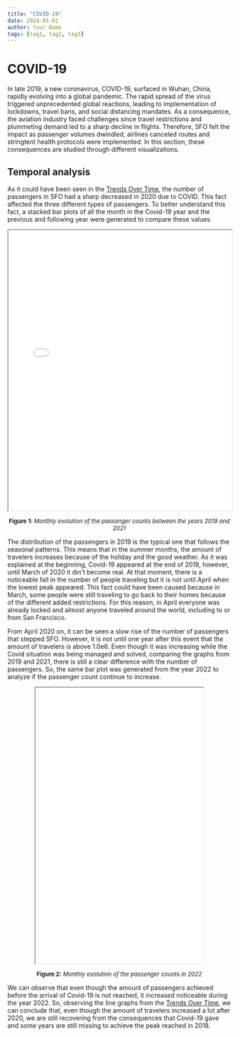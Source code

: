 ```yaml
---
title: "COVID-19"
date: 2024-05-01
author: Your Name
tags: [tag1, tag2, tag3]
---
```


# COVID-19

In late 2019, a new coronavirus, COVID-19, surfaced in Wuhan, China, rapidly evolving into a global pandemic. The rapid spread of the virus triggered unprecedented global reactions, leading to implementation of lockdowns, travel bans, and social distancing mandates. As a consequence, the aviation industry faced challenges since travel restrictions and plummeting demand led to a sharp decline in flights. Therefore, SFO felt the impact as passenger volumes dwindled, airlines canceled routes and stringtent health protocols were implemented. In this section, these consequences are studied through different visualizations.

## Temporal analysis

As it could have been seen in the [Trends Over Time](/temporalEvolution.md), the number of passengers in SFO had a sharp decreased in 2020 due to COVID. This fact affected the three different types of passengers. To better understand this fact, a stacked bar plots of all the month in the Covid-19 year and the previous and following year were generated to compare these values.

<iframe src="images/2019-2021_passengers_type_monthly.html" width="100%" height="630px"></iframe>
<p style="text-align:center; font-size:small;"><strong>Figure 1:</strong> <em>Monthly evolution of the passenger counts between the years 2019 and 2021</em></p>

The distribution of the passengers in 2019 is the typical one that follows the seasonal patterns. This means that in the summer months, the amount of travelers increases because of the holiday and the good weather. As it was explained at the beginning, Covid-19 appeared at the end of 2019, however, until March of 2020 it din't become real. At that moment, there is a noticeable fall in the number of people traveling but it is not until April when the lowest peak appeared. This fact could have been caused because in March, some people were still traveling to go back to their homes because of the different added restrictions. For this reason, in April everyone was already locked and almost anyone traveled around the world, including to or from San Francisco.

From April 2020 on, it can be seen a slow rise of the number of passengers that stepped SFO. However, it is not until one year after this event that the amount of travelers is above 1.0e6. Even though it was increasing while the Covid situation was being managed and solved, comparing the graphs from 2019 and 2021, there is still a clear difference with the number of passengers. So, the same bar plot was generated from the year 2022 to analyze if the passenger count continue to increase.

<div style="display: flex; justify-content: center;">
    <iframe src="images/2022_passengers_type_monthly.html" width="75%" height="620px"></iframe>
</div>

<p style="text-align:center; font-size:small;"><strong>Figure 2:</strong> <em>Monthly evolution of the passenger counts in 2022</em></p>

We can observe that even though the amount of passengers achieved before the arrival of Covid-19 is not reached, it increased noticeable during the year 2022. So, observing the line graphs from the [Trends Over Time](/temporalEvolution.md), we can conclude that, even though the amount of travelers increased a lot after 2020, we are still recovering from the consequences that Covid-19 gave and some years are still missing to achieve the peak reached in 2018. 

